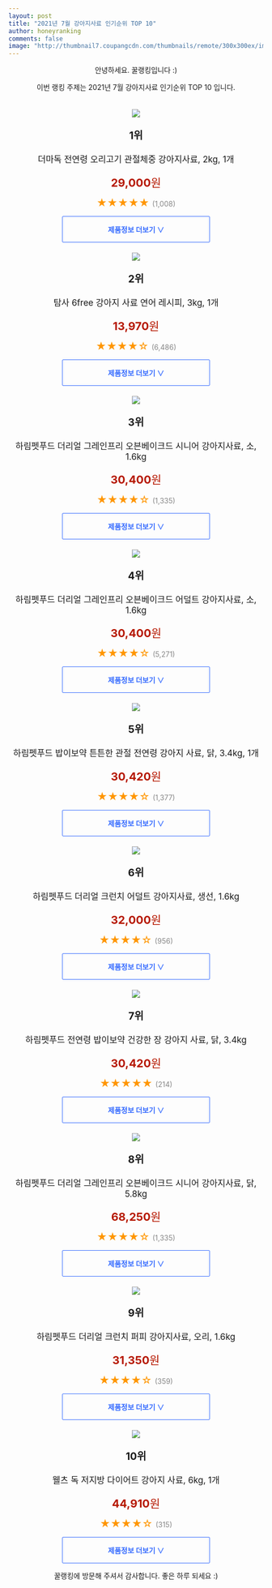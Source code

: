 ```yaml
--- 
layout: post 
title: "2021년 7월 강아지사료 인기순위 TOP 10" 
author: honeyranking 
comments: false 
image: "http://thumbnail7.coupangcdn.com/thumbnails/remote/300x300ex/image/retail/images/2066729713514241-3be6d663-9e35-4f68-8aea-86973096fad3.jpg" 
--- 
```

<p style="text-align: center;">안녕하세요. 꿀랭킹입니다 :)</p> <p style="text-align: center;">이번 랭킹 주제는 2021년 7월 강아지사료 인기순위 TOP 10 입니다.</p><center><img src="http://thumbnail7.coupangcdn.com/thumbnails/remote/300x300ex/image/retail/images/2066729713514241-3be6d663-9e35-4f68-8aea-86973096fad3.jpg" style="margin-top:20px" /></center> <p style="text-align: center; font-size: 20px"><b>1위</b></p> <p style="text-align: center; font-size: 17px">더마독 전연령 오리고기 관절체중 강아지사료, 2kg, 1개</p> <p style="text-align: center;"><span style="color: #b61800; font-size: 22px;"><b>29,000</b>원</span></p> <p style="text-align: center;"><span style="color: #ff9600; font-size: 20px;">★★★★★ </span><span style="color: #878787;">(1,008)</span></p> <center><a href="https://coupa.ng/b3Xd0d"> <div style="font-size: 14px; display: inline-block; padding: 15px 90px; color: #346aff; border-radius: 2px; border: 1px solid #346aff; cursor: pointer;"><b>제품정보 더보기 &or;</b></div> </a></center><center><img src="http://thumbnail7.coupangcdn.com/thumbnails/remote/300x300ex/image/retail/images/21669640395472-01854608-cb2f-4273-bf5b-41cd9acfb843.JPG" style="margin-top:20px" /></center> <p style="text-align: center; font-size: 20px"><b>2위</b></p> <p style="text-align: center; font-size: 17px">탐사 6free 강아지 사료 연어 레시피, 3kg, 1개</p> <p style="text-align: center;"><span style="color: #b61800; font-size: 22px;"><b>13,970</b>원</span></p> <p style="text-align: center;"><span style="color: #ff9600; font-size: 20px;">★★★★☆ </span><span style="color: #878787;">(6,486)</span></p> <center><a href="https://coupa.ng/b3Xd0f"> <div style="font-size: 14px; display: inline-block; padding: 15px 90px; color: #346aff; border-radius: 2px; border: 1px solid #346aff; cursor: pointer;"><b>제품정보 더보기 &or;</b></div> </a></center><center><img src="http://thumbnail6.coupangcdn.com/thumbnails/remote/300x300ex/image/retail/images/18470665124583-b5ef42d1-3937-4340-b41d-74627f8846d0.jpg" style="margin-top:20px" /></center> <p style="text-align: center; font-size: 20px"><b>3위</b></p> <p style="text-align: center; font-size: 17px">하림펫푸드 더리얼 그레인프리 오븐베이크드 시니어 강아지사료, 소, 1.6kg</p> <p style="text-align: center;"><span style="color: #b61800; font-size: 22px;"><b>30,400</b>원</span></p> <p style="text-align: center;"><span style="color: #ff9600; font-size: 20px;">★★★★☆ </span><span style="color: #878787;">(1,335)</span></p> <center><a href="https://coupa.ng/b3Xd0g"> <div style="font-size: 14px; display: inline-block; padding: 15px 90px; color: #346aff; border-radius: 2px; border: 1px solid #346aff; cursor: pointer;"><b>제품정보 더보기 &or;</b></div> </a></center><center><img src="http://thumbnail9.coupangcdn.com/thumbnails/remote/300x300ex/image/retail/images/85159081639320-a4d0ee76-aa11-4cd3-bcbd-8020af3d24c5.jpg" style="margin-top:20px" /></center> <p style="text-align: center; font-size: 20px"><b>4위</b></p> <p style="text-align: center; font-size: 17px">하림펫푸드 더리얼 그레인프리 오븐베이크드 어덜트 강아지사료, 소, 1.6kg</p> <p style="text-align: center;"><span style="color: #b61800; font-size: 22px;"><b>30,400</b>원</span></p> <p style="text-align: center;"><span style="color: #ff9600; font-size: 20px;">★★★★☆ </span><span style="color: #878787;">(5,271)</span></p> <center><a href="https://coupa.ng/b3Xd0h"> <div style="font-size: 14px; display: inline-block; padding: 15px 90px; color: #346aff; border-radius: 2px; border: 1px solid #346aff; cursor: pointer;"><b>제품정보 더보기 &or;</b></div> </a></center><center><img src="http://thumbnail7.coupangcdn.com/thumbnails/remote/300x300ex/image/retail/images/2020/03/02/13/3/5ed126b9-30f8-46cc-b1d2-9535dff7c49b.jpg" style="margin-top:20px" /></center> <p style="text-align: center; font-size: 20px"><b>5위</b></p> <p style="text-align: center; font-size: 17px">하림펫푸드 밥이보약 튼튼한 관절 전연령 강아지 사료, 닭, 3.4kg, 1개</p> <p style="text-align: center;"><span style="color: #b61800; font-size: 22px;"><b>30,420</b>원</span></p> <p style="text-align: center;"><span style="color: #ff9600; font-size: 20px;">★★★★☆ </span><span style="color: #878787;">(1,377)</span></p> <center><a href="https://coupa.ng/b3Xd0j"> <div style="font-size: 14px; display: inline-block; padding: 15px 90px; color: #346aff; border-radius: 2px; border: 1px solid #346aff; cursor: pointer;"><b>제품정보 더보기 &or;</b></div> </a></center><center><img src="http://thumbnail10.coupangcdn.com/thumbnails/remote/300x300ex/image/retail/images/2020/05/19/21/6/ab753bb8-0146-485a-a64c-f68398a79fd7.jpg" style="margin-top:20px" /></center> <p style="text-align: center; font-size: 20px"><b>6위</b></p> <p style="text-align: center; font-size: 17px">하림펫푸드 더리얼 크런치 어덜트 강아지사료, 생선, 1.6kg</p> <p style="text-align: center;"><span style="color: #b61800; font-size: 22px;"><b>32,000</b>원</span></p> <p style="text-align: center;"><span style="color: #ff9600; font-size: 20px;">★★★★☆ </span><span style="color: #878787;">(956)</span></p> <center><a href="https://coupa.ng/b3Xd0k"> <div style="font-size: 14px; display: inline-block; padding: 15px 90px; color: #346aff; border-radius: 2px; border: 1px solid #346aff; cursor: pointer;"><b>제품정보 더보기 &or;</b></div> </a></center><center><img src="http://thumbnail9.coupangcdn.com/thumbnails/remote/300x300ex/image/retail/images/2020/03/02/13/2/d4585d6a-deca-4885-8c53-78d99969a072.jpg" style="margin-top:20px" /></center> <p style="text-align: center; font-size: 20px"><b>7위</b></p> <p style="text-align: center; font-size: 17px">하림펫푸드 전연령 밥이보약 건강한 장 강아지 사료, 닭, 3.4kg</p> <p style="text-align: center;"><span style="color: #b61800; font-size: 22px;"><b>30,420</b>원</span></p> <p style="text-align: center;"><span style="color: #ff9600; font-size: 20px;">★★★★★ </span><span style="color: #878787;">(214)</span></p> <center><a href="https://coupa.ng/b3Xd0m"> <div style="font-size: 14px; display: inline-block; padding: 15px 90px; color: #346aff; border-radius: 2px; border: 1px solid #346aff; cursor: pointer;"><b>제품정보 더보기 &or;</b></div> </a></center><center><img src="http://thumbnail9.coupangcdn.com/thumbnails/remote/300x300ex/image/retail/images/2020/04/16/20/3/9a0657dd-7a8c-4dfd-9681-0c7a48a1f6fb.jpg" style="margin-top:20px" /></center> <p style="text-align: center; font-size: 20px"><b>8위</b></p> <p style="text-align: center; font-size: 17px">하림펫푸드 더리얼 그레인프리 오븐베이크드 시니어 강아지사료, 닭, 5.8kg</p> <p style="text-align: center;"><span style="color: #b61800; font-size: 22px;"><b>68,250</b>원</span></p> <p style="text-align: center;"><span style="color: #ff9600; font-size: 20px;">★★★★☆ </span><span style="color: #878787;">(1,335)</span></p> <center><a href="https://coupa.ng/b3Xd0n"> <div style="font-size: 14px; display: inline-block; padding: 15px 90px; color: #346aff; border-radius: 2px; border: 1px solid #346aff; cursor: pointer;"><b>제품정보 더보기 &or;</b></div> </a></center><center><img src="http://thumbnail10.coupangcdn.com/thumbnails/remote/300x300ex/image/retail/images/2020/05/19/21/3/7eacffc8-d3f5-483f-ba27-c27e0e27cbc9.jpg" style="margin-top:20px" /></center> <p style="text-align: center; font-size: 20px"><b>9위</b></p> <p style="text-align: center; font-size: 17px">하림펫푸드 더리얼 크런치 퍼피 강아지사료, 오리, 1.6kg</p> <p style="text-align: center;"><span style="color: #b61800; font-size: 22px;"><b>31,350</b>원</span></p> <p style="text-align: center;"><span style="color: #ff9600; font-size: 20px;">★★★★☆ </span><span style="color: #878787;">(359)</span></p> <center><a href="https://coupa.ng/b3Xd0q"> <div style="font-size: 14px; display: inline-block; padding: 15px 90px; color: #346aff; border-radius: 2px; border: 1px solid #346aff; cursor: pointer;"><b>제품정보 더보기 &or;</b></div> </a></center><center><img src="http://thumbnail8.coupangcdn.com/thumbnails/remote/300x300ex/image/product/image/vendoritem/2019/03/15/3152707044/be322ee1-b52d-4a15-b90b-e4186f645509.jpg" style="margin-top:20px" /></center> <p style="text-align: center; font-size: 20px"><b>10위</b></p> <p style="text-align: center; font-size: 17px">웰츠 독 저지방 다이어트 강아지 사료, 6kg, 1개</p> <p style="text-align: center;"><span style="color: #b61800; font-size: 22px;"><b>44,910</b>원</span></p> <p style="text-align: center;"><span style="color: #ff9600; font-size: 20px;">★★★★☆ </span><span style="color: #878787;">(315)</span></p> <center><a href="https://coupa.ng/b3Xd0s"> <div style="font-size: 14px; display: inline-block; padding: 15px 90px; color: #346aff; border-radius: 2px; border: 1px solid #346aff; cursor: pointer;"><b>제품정보 더보기 &or;</b></div> </a></center> <p style="text-align: center;">꿀랭킹에 방문해 주셔서 감사합니다. 좋은 하루 되세요 :)</p>
